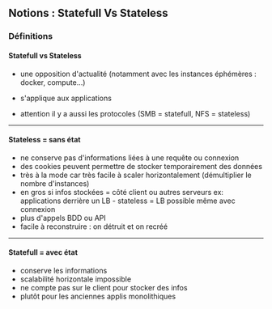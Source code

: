 ## Notions : Statefull Vs Stateless

### Définitions
#### Statefull vs Stateless

* une opposition d'actualité (notamment avec les instances éphémères : docker, compute...)

* s'applique aux applications

* attention il y a aussi les protocoles (SMB = statefull, NFS = stateless)

----

#### Stateless = sans état

* ne conserve pas d'informations liées à une requête ou connexion
* des cookies peuvent permettre de stocker temporairement des données
* très à la mode car très facile à scaler horizontalement (démultiplier le nombre d'instances)
* en gros si infos stockées = côté client ou autres serveurs
ex: applications derrière un LB - stateless = LB possible même avec connexion
* plus d'appels BDD ou API
* facile à reconstruire : on détruit et on recréé

-----------------------------------------------------------------------------------------------
#### Statefull = avec état

* conserve les informations
* scalabilité horizontale impossible
* ne compte pas sur le client pour stocker des infos
* plutôt pour les anciennes applis monolithiques
